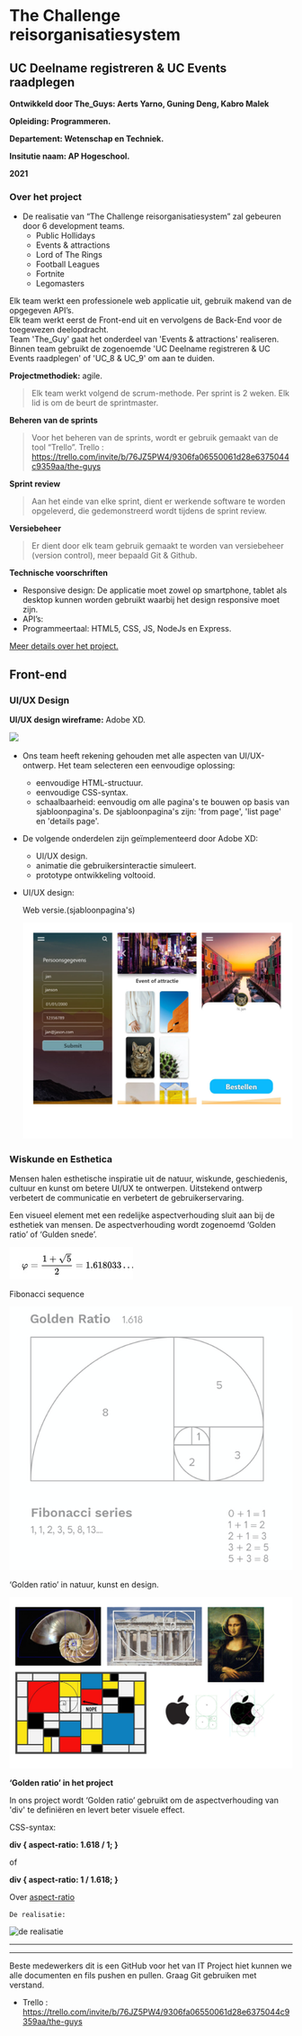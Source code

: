 # The Challenge reisorganisatiesystem

## UC Deelname registreren & UC Events raadplegen

**Ontwikkeld door The_Guys: Aerts Yarno, Guning Deng, Kabro Malek**
  
**Opleiding: Programmeren.**
  
**Departement: Wetenschap en Techniek.**
  
**Insitutie naam: AP Hogeschool.**
  
**2021**

### Over het project

* De realisatie van “The Challenge reisorganisatiesystem” zal gebeuren door 6 development teams.
  + Public Hollidays
  + Events & attractions
  + Lord of The Rings
  + Football Leagues
  + Fortnite
  + Legomasters

Elk team werkt een professionele web applicatie uit, gebruik makend van de opgegeven API’s.  
Elk team werkt eerst de Front-end uit en vervolgens de Back-End voor de toegewezen deelopdracht.  
Team 'The_Guy' gaat het onderdeel van 'Events & attractions' realiseren. Binnen team gebruikt de zogenoemde 'UC Deelname registreren & UC Events raadplegen' of 'UC_8 & UC_9' om aan te duiden.<br>
 
 
**Projectmethodiek:** agile.
 >Elk team werkt volgend de scrum-methode. Per sprint is 2 weken. Elk lid is om de beurt de sprintmaster.

**Beheren van de sprints**
  > Voor het beheren van de sprints, wordt er gebruik gemaakt van de tool “Trello”.
  > Trello : https://trello.com/invite/b/76JZ5PW4/9306fa06550061d28e6375044c9359aa/the-guys

**Sprint review**
 > Aan het einde van elke sprint, dient er werkende software te worden opgeleverd, die gedemonstreerd wordt tijdens de sprint review.

**Versiebeheer**
 > Er dient door elk team gebruik gemaakt te worden van versiebeheer (version control), meer bepaald Git & Github.

**Technische voorschriften**
   + Responsive design: De applicatie moet zowel op smartphone, tablet als desktop kunnen worden gebruikt waarbij het design responsive moet zijn. 
   + API’s: 
   + Programmeertaal: HTML5, CSS, JS, NodeJs en Express. 
    
    
[Meer details over het project.](https://github.com/MalekKabro/IT-Project-The_Guys/tree/main/Opdracht%20uitleg)
 
 ## Front-end
  
 ### UI/UX Design
 **UI/UX design wireframe:** Adobe XD.
 <div>
  <img src=https://upload.wikimedia.org/wikipedia/commons/c/c2/Adobe_XD_CC_icon.svg width=120 />
 </div>
  
 * Ons team heeft rekening gehouden met alle aspecten van UI/UX-ontwerp. Het team selecteren een eenvoudige oplossing:
   + eenvoudige HTML-structuur.
   + eenvoudige CSS-syntax.
   + schaalbaarheid: eenvoudig om alle pagina's te bouwen op basis van sjabloonpagina's. De sjabloonpagina's zijn: 'from page', 'list page' en 'details page'.  
  
 * De volgende onderdelen zijn geïmplementeerd door Adobe XD:
    + UI/UX design. 
    + animatie die gebruikersinteractie simuleert.
    + prototype ontwikkeling voltooid.   
  
 * UI/UX design:
     
     Web versie.(sjabloonpagina's)
     
     ![UI/UX design](https://github.com/MalekKabro/IT-Project-The_Guys/blob/main/pictures/sabjoon_1-1.jpg)


### Wiskunde en Esthetica
Mensen halen esthetische inspiratie uit de natuur, wiskunde, geschiedenis, cultuur en kunst om betere UI/UX te ontwerpen. Uitstekend ontwerp verbetert de communicatie en verbetert de gebruikerservaring. 
    
Een visueel element met een redelijke aspectverhouding sluit aan bij de esthetiek van mensen. 
De aspectverhouding wordt zogenoemd ‘Golden ratio’ of ‘Gulden snede’.    
  
![golden ratio](https://github.com/MalekKabro/IT-Project-The_Guys/blob/main/pictures/golden_ratio_for.jpg)
  
Fibonacci sequence  
  
![fibonacci_sequence](https://github.com/MalekKabro/IT-Project-The_Guys/blob/main/pictures/5ea821a6b831f8c999f3843b_Screenshot%202020-04-28%20at%2014.29.10.png)
  
‘Golden ratio’ in natuur, kunst en design.  
  
![golden ratio world](https://github.com/MalekKabro/IT-Project-The_Guys/blob/main/pictures/golden%20ratio-1.jpg)
  

**‘Golden ratio’ in het project** 

In ons project wordt ‘Golden ratio’ gebruikt om de aspectverhouding van 'div' te definiëren en levert beter visuele effect.  

CSS-syntax: 

  **div { 
    aspect-ratio: 1.618 / 1; 
  }** 

of

  **div { 
    aspect-ratio: 1 / 1.618; 
  }** 

Over [aspect-ratio](https://developer.mozilla.org/en-US/docs/Web/CSS/aspect-ratio)
    
    De realisatie:
    
![de realisatie](https://github.com/MalekKabro/IT-Project-The_Guys/blob/main/pictures/Web%201280%20%E2%80%93%206a.jpg)
    
    
    
***
***
 
  
  
  
Beste medewerkers dit is een GitHub voor het van IT Project hiet kunnen we alle documenten en fils pushen en pullen. Graag Git gebruiken met verstand.  
 - Trello : https://trello.com/invite/b/76JZ5PW4/9306fa06550061d28e6375044c9359aa/the-guys
